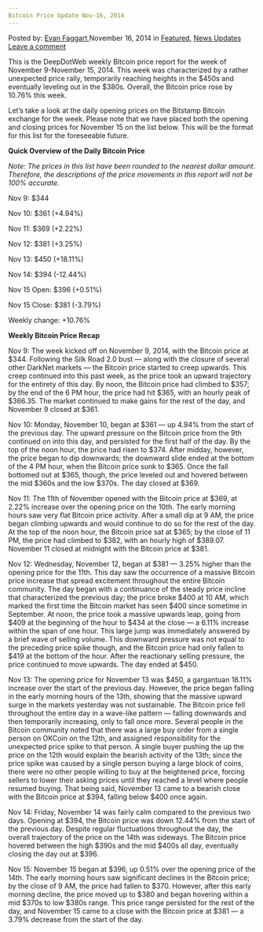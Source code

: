```yaml
---
Bitcoin Price Update Nov-16, 2014
---
```

<article class="post-listing post-8297 post type-post status-publish format-standard has-post-thumbnail hentry category-deepdot-news category-news-updates tag-1779 tag-bitcoin tag-nov16 tag-price tag-update">
    <div class="post-inner">
    <p class="post-meta">
    <span>Posted by: <a href="https://www.deepdotweb.com/author/evanfaggart/" title="">Evan Faggart </a></span>
    <span>November 16, 2014</span>
    <span>in <a href="https://www.deepdotweb.com/category/deepdot-news/" rel="category tag">Featured</a>, <a href="https://www.deepdotweb.com/category/news-updates/" rel="category tag">News Updates</a></span>
    <span><a href="https://www.deepdotweb.com/2014/11/16/bitcoin-price-update-nov-16-2014/#respond">Leave a comment</a></span>
    </p>
    <div class="clear"></div>
    <div class="entry">
    <p>This is the DeepDotWeb weekly Bitcoin price report for the week of November 9-November 15, 2014. This week was characterized by a rather unexpected price rally, temporarily reaching heights in the $450s and eventually leveling out in the $380s. Overall, the Bitcoin price rose by 10.76% this week.</p>
    <p>Let’s take a look at the daily opening prices on the Bitstamp Bitcoin exchange for the week. Please note that we have placed both the opening and closing prices for November 15 on the list below. This will be the format for this list for the foreseeable future.</p>
    <p><strong>Quick Overview of the Daily Bitcoin Price</strong></p>
    <p><em>Note: The prices in this list have been rounded to the nearest dollar amount. Therefore, the descriptions of the price movements in this report will not be 100% accurate. </em></p>
    <p>Nov 9: $344</p>
    <p>Nov 10: $361 (+4.94%)</p>
    <p>Nov 11: $369 (+2.22%)</p>
    <p>Nov 12: $381 (+3.25%)</p>
    <p>Nov 13: $450 (+18.11%)</p>
    <p>Nov 14: $394 (-12.44%)</p>
    <p>Nov 15 Open: $396 (+0.51%)</p>
    <p>Nov 15 Close: $381 (-3.79%)</p>
    <p>Weekly change: +10.76%</p>
    <p><strong>Weekly Bitcoin Price Recap</strong></p>
    <p>Nov 9: The week kicked off on November 9, 2014, with the Bitcoin price at $344. Following the Silk Road 2.0 bust &#8212; along with the closure of several other DarkNet markets &#8212; the Bitcoin price started to creep upwards. This creep continued into this past week, as the price took an upward trajectory for the entirety of this day. By noon, the Bitcoin price had climbed to $357; by the end of the 6 PM hour, the price had hit $365, with an hourly peak of $366.35. The market continued to make gains for the rest of the day, and November 9 closed at $361.</p>
    <p>Nov 10: Monday, November 10, began at $361 &#8212; up 4.94% from the start of the previous day. The upward pressure on the Bitcoin price from the 9th continued on into this day, and persisted for the first half of the day. By the top of the noon hour, the price had risen to $374. After midday, however, the price began to dip downwards; the downward slide ended at the bottom of the 4 PM hour, when the Bitcoin price sunk to $365. Once the fall bottomed out at $365, though, the price leveled out and hovered between the mid $360s and the low $370s. The day closed at $369.</p>
    <p>Nov 11: The 11th of November opened with the Bitcoin price at $369, at 2.22% increase over the opening price on the 10th. The early morning hours saw very flat Bitcoin price activity. After a small dip at 9 AM, the price began climbing upwards and would continue to do so for the rest of the day. At the top of the noon hour, the Bitcoin price sat at $365; by the close of 11 PM, the price had climbed to $382, with an hourly high of $389.07. November 11 closed at midnight with the Bitcoin price at $381.</p>
    <p>Nov 12: Wednesday, November 12, began at $381 &#8212; 3.25% higher than the opening price for the 11th. This day saw the occurrence of a massive Bitcoin price increase that spread excitement throughout the entire Bitcoin community. The day began with a continuance of the steady price incline that characterized the previous day; the price broke $400 at 10 AM, which marked the first time the Bitcoin market has seen $400 since sometime in September. At noon, the price took a massive upwards leap, going from $409 at the beginning of the hour to $434 at the close &#8212; a 6.11% increase within the span of one hour. This large jump was immediately answered by a brief wave of selling volume. This downward pressure was not equal to the preceding price spike though, and the Bitcoin price had only fallen to $419 at the bottom of the hour. After the reactionary selling pressure, the price continued to move upwards. The day ended at $450.</p>
    <p>Nov 13: The opening price for November 13 was $450, a gargantuan 18.11% increase over the start of the previous day. However, the price began falling in the early morning hours of the 13th, showing that the massive upward surge in the markets yesterday was not sustainable. The Bitcoin price fell throughout the entire day in a wave-like pattern &#8212; falling downwards and then temporarily increasing, only to fall once more. Several people in the Bitcoin community noted that there was a large buy order from a single person on OKCoin on the 12th, and assigned responsibility for the unexpected price spike to that person. A single buyer pushing the up the price on the 12th would explain the bearish activity of the 13th; since the price spike was caused by a single person buying a large block of coins, there were no other people willing to buy at the heightened price, forcing sellers to lower their asking prices until they reached a level where people resumed buying. That being said, November 13 came to a bearish close with the Bitcoin price at $394, falling below $400 once again.</p>
    <p>Nov 14: Friday, November 14 was fairly calm compared to the previous two days. Opening at $394, the Bitcoin price was down 12.44% from the start of the previous day. Despite regular fluctuations throughout the day, the overall trajectory of the price on the 14th was sideways. The Bitcoin price hovered between the high $390s and the mid $400s all day, eventually closing the day out at $396.</p>
    <p>Nov 15: November 15 began at $396, up 0.51% over the opening price of the 14th. The early morning hours saw significant declines in the Bitcoin price; by the close of 9 AM, the price had fallen to $370. However, after this early morning decline, the price moved up to $380 and began hovering within a mid $370s to low $380s range. This price range persisted for the rest of the day, and November 15 came to a close with the Bitcoin price at $381 &#8212; a 3.79% decrease from the start of the day.</p>
    </div>
    <span style="display:none"><a href="https://www.deepdotweb.com/tag/2014/" rel="tag">2014</a> <a href="https://www.deepdotweb.com/tag/bitcoin/" rel="tag">bitcoin</a> <a href="https://www.deepdotweb.com/tag/nov16/" rel="tag">nov16</a> <a href="https://www.deepdotweb.com/tag/price/" rel="tag">price</a> <a href="https://www.deepdotweb.com/tag/update/" rel="tag">update</a></span> <span style="display:none" class="updated">2014-11-16</span>
    <div style="display:none" class="vcard author" itemprop="author" itemscope itemtype="http://schema.org/Person"><strong class="fn" itemprop="name"><a href="https://www.deepdotweb.com/author/evanfaggart/" title="Posts by Evan Faggart" rel="author">Evan Faggart</a></strong></div>
    </div>
</article>


